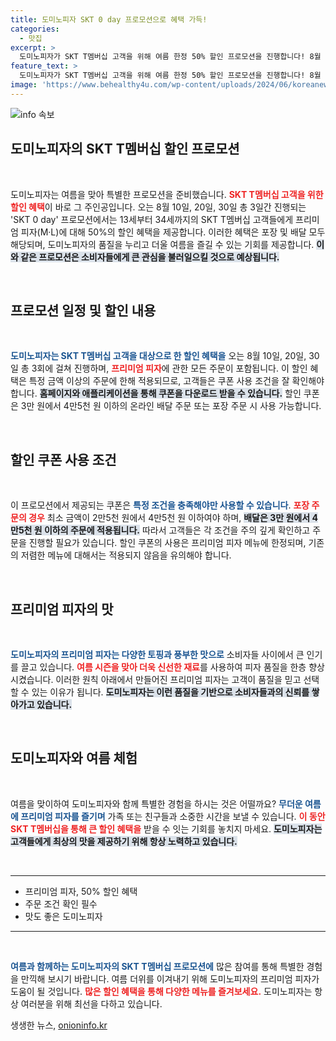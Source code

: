```yaml
---
title: 도미노피자 SKT 0 day 프로모션으로 혜택 가득!
categories:
  - 맛집
excerpt: >
  도미노피자가 SKT T멤버십 고객을 위해 여름 한정 50% 할인 프로모션을 진행합니다! 8월 10일, 20일, 30일에 프리미엄 피자를 저렴하게 즐길 수 있는 기회를 놓치지 마세요!
feature_text: >
  도미노피자가 SKT T멤버십 고객을 위해 여름 한정 50% 할인 프로모션을 진행합니다! 8월 10일, 20일, 30일에 프리미엄 피자를 저렴하게 즐길 수 있는 기회를 놓치지 마세요!
image: 'https://www.behealthy4u.com/wp-content/uploads/2024/06/koreanews.jpg'
---
```


<p><img src="https://www.behealthy4u.com/wp-content/uploads/2024/06/koreanews.jpg" alt="info 속보" /></p>

<h2 data-ke-size="size26">도미노피자의 SKT T멤버십 할인 프로모션</h2>

<p data-ke-size="size16">&nbsp;</p>

<p data-ke-size="size16">도미노피자는 여름을 맞아 특별한 프로모션을 준비했습니다. <b><span style="color: #ee2323;">SKT T멤버십 고객을 위한 할인 혜택</span></b>이 바로 그 주인공입니다. 오는 8월 10일, 20일, 30일 총 3일간 진행되는 'SKT 0 day' 프로모션에서는 13세부터 34세까지의 SKT T멤버십 고객들에게 프리미엄 피자(M·L)에 대해 50%의 할인 혜택을 제공합니다. 이러한 혜택은 포장 및 배달 모두 해당되며, 도미노피자의 품질을 누리고 더울 여름을 즐길 수 있는 기회를 제공합니다. <b><span style="background-color: #21538527;">이와 같은 프로모션은 소비자들에게 큰 관심을 불러일으킬 것으로 예상됩니다.</span></b></p>

<p data-ke-size="size16">&nbsp;</p>

<h2 data-ke-size="size26">프로모션 일정 및 할인 내용</h2>

<p data-ke-size="size16">&nbsp;</p>

<p data-ke-size="size16"><b><span style="color: #1a5490;">도미노피자는 SKT T멤버십 고객을 대상으로 한 할인 혜택을</span></b> 오는 8월 10일, 20일, 30일 총 3회에 걸쳐 진행하며, <b><span style="color: #ee2323;">프리미엄 피자</span></b>에 관한 모든 주문이 포함됩니다. 이 할인 혜택은 특정 금액 이상의 주문에 한해 적용되므로, 고객들은 쿠폰 사용 조건을 잘 확인해야 합니다. <b><span style="background-color: #21538527;">홈페이지와 애플리케이션을 통해 쿠폰을 다운로드 받을 수 있습니다.</span></b> 할인 쿠폰은 3만 원에서 4만5천 원 이하의 온라인 배달 주문 또는 포장 주문 시 사용 가능합니다.</p>

<p data-ke-size="size16">&nbsp;</p>

<h2 data-ke-size="size26">할인 쿠폰 사용 조건</h2>

<p data-ke-size="size16">&nbsp;</p>

<p data-ke-size="size16">이 프로모션에서 제공되는 쿠폰은 <b><span style="color: #1a5490;">특정 조건을 충족해야만 사용할 수 있습니다</span></b>. <b><span style="color: #ee2323;">포장 주문의 경우</span></b> 최소 금액이 2만5천 원에서 4만5천 원 이하여야 하며, <b><span style="background-color: #21538527;">배달은 3만 원에서 4만5천 원 이하의 주문에 적용됩니다.</span></b> 따라서 고객들은 각 조건을 주의 깊게 확인하고 주문을 진행할 필요가 있습니다. 할인 쿠폰의 사용은 프리미엄 피자 메뉴에 한정되며, 기존의 저렴한 메뉴에 대해서는 적용되지 않음을 유의해야 합니다.</p>

<p data-ke-size="size16">&nbsp;</p>

<h2 data-ke-size="size26">프리미엄 피자의 맛</h2>

<p data-ke-size="size16">&nbsp;</p>

<p data-ke-size="size16"><b><span style="color: #1a5490;">도미노피자의 프리미엄 피자는 다양한 토핑과 풍부한 맛으로</span></b> 소비자들 사이에서 큰 인기를 끌고 있습니다. <b><span style="color: #ee2323;">여름 시즌을 맞아 더욱 신선한 재료</span></b>를 사용하여 피자 품질을 한층 향상시켰습니다. 이러한 원칙 아래에서 만들어진 프리미엄 피자는 고객이 품질을 믿고 선택할 수 있는 이유가 됩니다. <b><span style="background-color: #21538527;">도미노피자는 이런 품질을 기반으로 소비자들과의 신뢰를 쌓아가고 있습니다.</span></b></p>

<p data-ke-size="size16">&nbsp;</p>

<h2 data-ke-size="size26">도미노피자와 여름 체험</h2>

<p data-ke-size="size16">&nbsp;</p>

<p data-ke-size="size16">여름을 맞이하여 도미노피자와 함께 특별한 경험을 하시는 것은 어떨까요? <b><span style="color: #1a5490;">무더운 여름에 프리미엄 피자를 즐기며</span></b> 가족 또는 친구들과 소중한 시간을 보낼 수 있습니다. <b><span style="color: #ee2323;">이 동안 SKT T멤버십을 통해 큰 할인 혜택을</span></b> 받을 수 잇는 기회를 놓치지 마세요. <b><span style="background-color: #21538527;">도미노피자는 고객들에게 최상의 맛을 제공하기 위해 항상 노력하고 있습니다.</span></b></p>

<p data-ke-size="size16">&nbsp;</p>

<hr />

<ul>
    <li>프리미엄 피자, 50% 할인 혜택</li>
    <li>주문 조건 확인 필수</li>
    <li>맛도 좋은 도미노피자</li>
</ul>

<hr />

<p data-ke-size="size16">&nbsp;</p>

<p data-ke-size="size16"><b><span style="color: #1a5490;">여름과 함께하는 도미노피자의 SKT T멤버십 프로모션에</span></b> 많은 참여를 통해 특별한 경험을 만끽해 보시기 바랍니다. 여름 더위를 이겨내기 위해 도미노피자의 프리미엄 피자가 도움이 될 것입니다. <b><span style="color: #ee2323;">많은 할인 혜택을 통해 다양한 메뉴를 즐겨보세요.</span></b> 도미노피자는 항상 여러분을 위해 최선을 다하고 있습니다.</p>
생생한 뉴스, <a href="https://onioninfo.kr" rel="dofollow">onioninfo.kr</a>


